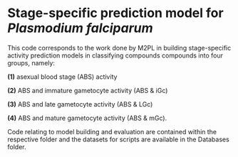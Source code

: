 # Stage-specific prediction model for _Plasmodium falciparum_
This code corresponds to the work done by M2PL in building stage-specific activity prediction models in classifying compounds compounds into
four groups, namely:

**(1)** asexual blood stage (ABS) activity

**(2)** ABS and immature gametocyte activity (ABS & iGc)

**(3)** ABS and late gametocyte activity (ABS & LGc)

**(4)** ABS and mature gametocyte activity (ABS & mGc). 

Code relating to model building and evaluation are contained within the respective folder
and the datasets for scripts are available in the Databases folder.
